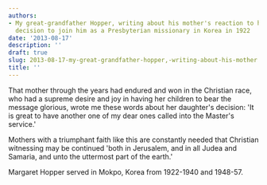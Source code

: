 ```yaml
---
authors:
- My great-grandfather Hopper, writing about his mother's reaction to his only sister's
  decision to join him as a Presbyterian missionary in Korea in 1922
date: '2013-08-17'
description: ''
draft: true
slug: 2013-08-17-my-great-grandfather-hopper,-writing-about-his-mother's-reaction-to-his-only-sister's-decision-to-join-him-as-a-presbyterian-missionary-in-korea-in-1922
title: ''
---
```

That mother through the years had endured and won in the Christian race, who had a supreme desire and joy in having her children to bear the message glorious, wrote me these words about her daughter's decision: 'It is great to have another one of my dear ones called into the Master's service.' 

Mothers with a triumphant faith like this are constantly needed that Christian witnessing may be continued 'both in Jerusalem, and in all Judea and Samaria, and unto the uttermost part of the earth.'

Margaret Hopper served in Mokpo, Korea from 1922-1940 and 1948-57.



